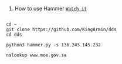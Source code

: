 1. How to use Hammer [`Watch it`](http://www.youtube.com/watch?v=HVbRUhX2EPo) 

```

cd ~
git clone https://github.com/KingArmin/dds
cd dds

python3 hammer.py -s 136.243.145.232 

nslookup www.moe.gov.sa

```
